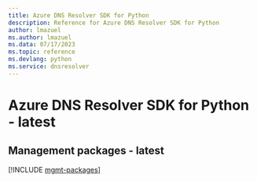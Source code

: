 ```yaml
---
title: Azure DNS Resolver SDK for Python
description: Reference for Azure DNS Resolver SDK for Python
author: lmazuel
ms.author: lmazuel
ms.data: 07/17/2023
ms.topic: reference
ms.devlang: python
ms.service: dnsresolver
---
```

# Azure DNS Resolver SDK for Python - latest

## Management packages - latest
[!INCLUDE [mgmt-packages](dns-resolver-mgmt-index.md)]